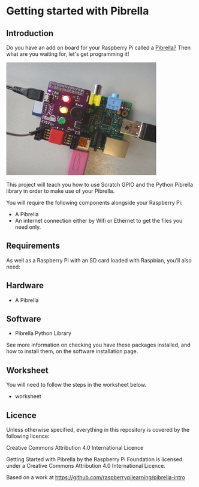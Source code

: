 # Getting started with Pibrella 

## Introduction
Do you have an add on board for your Raspberry Pi called a [Pibrella?](http://pibrella.com/) Then what are you waiting for, let's get programming it!

![](pibrella.JPG)

This project will teach you how to use Scratch GPIO and the Python Pibrella library in order to make use of your Pibrella.

You will require the following components alongside your Raspberry Pi:

- A Pibrella
- An internet connection either by Wifi or Ethernet to get the files you need only.

## Requirements

As well as a Raspberry Pi with an SD card loaded with Raspbian, you'll also need:

## Hardware

- A Pibrella

## Software

- Pibrella Python Library

See more information on checking you have these packages installed, and how to install them, on the software installation page.

## Worksheet

You will need to follow the steps in the worksheet below.

- worksheet

## Licence

Unless otherwise specified, everything in this repository is covered by the following licence:

Creative Commons Attribution 4.0 International Licence

Getting Started with Pibrella by the Raspberry Pi Foundation is licensed under a Creative Commons Attribution 4.0 International Licence.

Based on a work at https://github.com/raspberrypilearning/pibrella-intro
